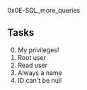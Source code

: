 0x0E-SQL_more_queries

## Tasks
0. My privileges!
1. Root user
2. Read user
3. Always a name
4. ID can't be null